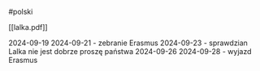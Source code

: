 #polski 

[[lalka.pdf]]

2024-09-19 
2024-09-21 - zebranie Erasmus
2024-09-23 - sprawdzian Lalka
nie jest dobrze proszę państwa
2024-09-26
2024-09-28 - wyjazd Erasmus
